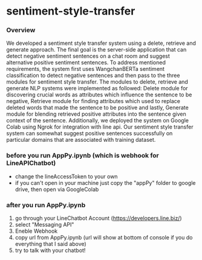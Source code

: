 # sentiment-style-transfer

### Overview
We developed a sentiment style transfer system using a delete, retrieve and generate approach. The final goal is the server-side application that can detect negative sentiment sentences on a chat room and suggest alternative positive sentiment sentences. To address mentioned requirements, the system first uses WangchanBERTa sentiment classification to detect negative sentences and then pass to the three modules for sentiment style transfer.  The modules to delete, retrieve and generate NLP systems were implemented as followed: Delete module for discovering crucial words as attributes which influence the sentence to be negative, Retrieve module for finding attributes which used to replace deleted words that made the sentence to be positive and lastly, Generate module for blending retrieved positive attributes into the sentence given context of the sentence. Additionally, we deployed the system on Google Colab using Ngrok for integration with line api. Our sentiment style transfer system can somewhat suggest positive sentences successfully on particular domains that are associated with training dataset.

### before you run AppPy.ipynb (which is webhook for LineAPIChatbot)
- change the lineAccessToken to your own 
- if you can't open in your machine just copy the "appPy" folder to google drive, then open via GoogleColab

### after you run AppPy.ipynb
1. go through your LineChatbot Account (https://developers.line.biz/)
2. select "Messaging API"
3. Eneble Webhook
4. copy url from AppPy.ipynb (url will show at bottom of console if you do everything that I said above)
5. try to talk with your chatbot!



